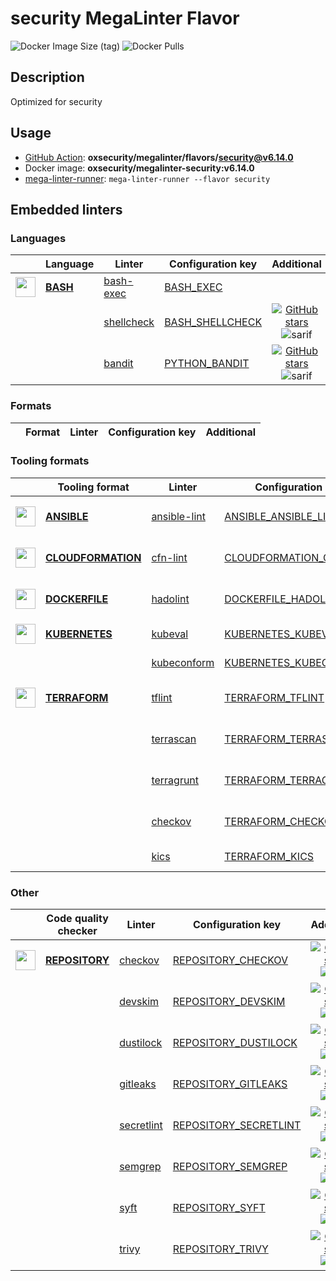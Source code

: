 # security MegaLinter Flavor

![Docker Image Size (tag)](https://img.shields.io/docker/image-size/oxsecurity/megalinter-security/v6.14.0)
![Docker Pulls](https://img.shields.io/docker/pulls/oxsecurity/megalinter-security)

## Description

Optimized for security

## Usage

- [GitHub Action](https://oxsecurity.github.io/megalinter/6.14.0/installation/#github-action): **oxsecurity/megalinter/flavors/security@v6.14.0**
- Docker image: **oxsecurity/megalinter-security:v6.14.0**
- [mega-linter-runner](https://oxsecurity.github.io/megalinter/6.14.0/mega-linter-runner/): `mega-linter-runner --flavor security`

## Embedded linters

### Languages

|                                                                            <!-- -->                                                                            | Language                                                                     | Linter                                                                                    | Configuration key                                                                              |                                                                                      Additional                                                                                       |
|:--------------------------------------------------------------------------------------------------------------------------------------------------------------:|------------------------------------------------------------------------------|-------------------------------------------------------------------------------------------|------------------------------------------------------------------------------------------------|:-------------------------------------------------------------------------------------------------------------------------------------------------------------------------------------:|
| <img src="https://github.com/oxsecurity/megalinter/raw/main/docs/assets/icons/bash.ico" alt="" height="32px" class="megalinter-icon"></a> <!-- linter-icon --> | [**BASH**](https://oxsecurity.github.io/megalinter/6.14.0/descriptors/bash/) | [bash-exec](https://oxsecurity.github.io/megalinter/6.14.0/descriptors/bash_bash_exec/)   | [BASH_EXEC](https://oxsecurity.github.io/megalinter/6.14.0/descriptors/bash_bash_exec/)        |                                                                                                                                                                                       |
|                                                                 <!-- --> <!-- linter-icon -->                                                                  |                                                                              | [shellcheck](https://oxsecurity.github.io/megalinter/6.14.0/descriptors/bash_shellcheck/) | [BASH_SHELLCHECK](https://oxsecurity.github.io/megalinter/6.14.0/descriptors/bash_shellcheck/) | [![GitHub stars](https://img.shields.io/github/stars/koalaman/shellcheck?cacheSeconds=3600)](https://github.com/koalaman/shellcheck) ![sarif](https://shields.io/badge/-SARIF-orange) |
|                                                                 <!-- --> <!-- linter-icon -->                                                                  |                                                                              | [bandit](https://oxsecurity.github.io/megalinter/6.14.0/descriptors/python_bandit/)       | [PYTHON_BANDIT](https://oxsecurity.github.io/megalinter/6.14.0/descriptors/python_bandit/)     |        [![GitHub stars](https://img.shields.io/github/stars/PyCQA/bandit?cacheSeconds=3600)](https://github.com/PyCQA/bandit) ![sarif](https://shields.io/badge/-SARIF-orange)        |

### Formats

| <!-- --> | Format | Linter | Configuration key | Additional  |
| :---: | ----------------- | -------------- | ------------ | :-----:  |

### Tooling formats

|                                                                                 <!-- -->                                                                                 | Tooling format                                                                                   | Linter                                                                                            | Configuration key                                                                                              |                                                                                              Additional                                                                                               |
|:------------------------------------------------------------------------------------------------------------------------------------------------------------------------:|--------------------------------------------------------------------------------------------------|---------------------------------------------------------------------------------------------------|----------------------------------------------------------------------------------------------------------------|:-----------------------------------------------------------------------------------------------------------------------------------------------------------------------------------------------------:|
|    <img src="https://github.com/oxsecurity/megalinter/raw/main/docs/assets/icons/ansible.ico" alt="" height="32px" class="megalinter-icon"></a> <!-- linter-icon -->     | [**ANSIBLE**](https://oxsecurity.github.io/megalinter/6.14.0/descriptors/ansible/)               | [ansible-lint](https://oxsecurity.github.io/megalinter/6.14.0/descriptors/ansible_ansible_lint/)  | [ANSIBLE_ANSIBLE_LINT](https://oxsecurity.github.io/megalinter/6.14.0/descriptors/ansible_ansible_lint/)       |        [![GitHub stars](https://img.shields.io/github/stars/ansible/ansible-lint?cacheSeconds=3600)](https://github.com/ansible/ansible-lint) ![sarif](https://shields.io/badge/-SARIF-orange)        |
| <img src="https://github.com/oxsecurity/megalinter/raw/main/docs/assets/icons/cloudformation.ico" alt="" height="32px" class="megalinter-icon"></a> <!-- linter-icon --> | [**CLOUDFORMATION**](https://oxsecurity.github.io/megalinter/6.14.0/descriptors/cloudformation/) | [cfn-lint](https://oxsecurity.github.io/megalinter/6.14.0/descriptors/cloudformation_cfn_lint/)   | [CLOUDFORMATION_CFN_LINT](https://oxsecurity.github.io/megalinter/6.14.0/descriptors/cloudformation_cfn_lint/) | [![GitHub stars](https://img.shields.io/github/stars/aws-cloudformation/cfn-lint?cacheSeconds=3600)](https://github.com/aws-cloudformation/cfn-lint) ![sarif](https://shields.io/badge/-SARIF-orange) |
|   <img src="https://github.com/oxsecurity/megalinter/raw/main/docs/assets/icons/dockerfile.ico" alt="" height="32px" class="megalinter-icon"></a> <!-- linter-icon -->   | [**DOCKERFILE**](https://oxsecurity.github.io/megalinter/6.14.0/descriptors/dockerfile/)         | [hadolint](https://oxsecurity.github.io/megalinter/6.14.0/descriptors/dockerfile_hadolint/)       | [DOCKERFILE_HADOLINT](https://oxsecurity.github.io/megalinter/6.14.0/descriptors/dockerfile_hadolint/)         |           [![GitHub stars](https://img.shields.io/github/stars/hadolint/hadolint?cacheSeconds=3600)](https://github.com/hadolint/hadolint) ![sarif](https://shields.io/badge/-SARIF-orange)           |
|   <img src="https://github.com/oxsecurity/megalinter/raw/main/docs/assets/icons/kubernetes.ico" alt="" height="32px" class="megalinter-icon"></a> <!-- linter-icon -->   | [**KUBERNETES**](https://oxsecurity.github.io/megalinter/6.14.0/descriptors/kubernetes/)         | [kubeval](https://oxsecurity.github.io/megalinter/6.14.0/descriptors/kubernetes_kubeval/)         | [KUBERNETES_KUBEVAL](https://oxsecurity.github.io/megalinter/6.14.0/descriptors/kubernetes_kubeval/)           |                                 [![GitHub stars](https://img.shields.io/github/stars/instrumenta/kubeval?cacheSeconds=3600)](https://github.com/instrumenta/kubeval)                                  |
|                                                                      <!-- --> <!-- linter-icon -->                                                                       |                                                                                                  | [kubeconform](https://oxsecurity.github.io/megalinter/6.14.0/descriptors/kubernetes_kubeconform/) | [KUBERNETES_KUBECONFORM](https://oxsecurity.github.io/megalinter/6.14.0/descriptors/kubernetes_kubeconform/)   |                                   [![GitHub stars](https://img.shields.io/github/stars/yannh/kubeconform?cacheSeconds=3600)](https://github.com/yannh/kubeconform)                                    |
|   <img src="https://github.com/oxsecurity/megalinter/raw/main/docs/assets/icons/terraform.ico" alt="" height="32px" class="megalinter-icon"></a> <!-- linter-icon -->    | [**TERRAFORM**](https://oxsecurity.github.io/megalinter/6.14.0/descriptors/terraform/)           | [tflint](https://oxsecurity.github.io/megalinter/6.14.0/descriptors/terraform_tflint/)            | [TERRAFORM_TFLINT](https://oxsecurity.github.io/megalinter/6.14.0/descriptors/terraform_tflint/)               |    [![GitHub stars](https://img.shields.io/github/stars/terraform-linters/tflint?cacheSeconds=3600)](https://github.com/terraform-linters/tflint) ![sarif](https://shields.io/badge/-SARIF-orange)    |
|                                                                      <!-- --> <!-- linter-icon -->                                                                       |                                                                                                  | [terrascan](https://oxsecurity.github.io/megalinter/6.14.0/descriptors/terraform_terrascan/)      | [TERRAFORM_TERRASCAN](https://oxsecurity.github.io/megalinter/6.14.0/descriptors/terraform_terrascan/)         |          [![GitHub stars](https://img.shields.io/github/stars/accurics/terrascan?cacheSeconds=3600)](https://github.com/accurics/terrascan) ![sarif](https://shields.io/badge/-SARIF-orange)          |
|                                                                      <!-- --> <!-- linter-icon -->                                                                       |                                                                                                  | [terragrunt](https://oxsecurity.github.io/megalinter/6.14.0/descriptors/terraform_terragrunt/)    | [TERRAFORM_TERRAGRUNT](https://oxsecurity.github.io/megalinter/6.14.0/descriptors/terraform_terragrunt/)       |   [![GitHub stars](https://img.shields.io/github/stars/gruntwork-io/terragrunt?cacheSeconds=3600)](https://github.com/gruntwork-io/terragrunt) ![autofix](https://shields.io/badge/-autofix-green)    |
|                                                                      <!-- --> <!-- linter-icon -->                                                                       |                                                                                                  | [checkov](https://oxsecurity.github.io/megalinter/6.14.0/descriptors/terraform_checkov/)          | [TERRAFORM_CHECKOV](https://oxsecurity.github.io/megalinter/6.14.0/descriptors/terraform_checkov/)             |        [![GitHub stars](https://img.shields.io/github/stars/bridgecrewio/checkov?cacheSeconds=3600)](https://github.com/bridgecrewio/checkov) ![sarif](https://shields.io/badge/-SARIF-orange)        |
|                                                                      <!-- --> <!-- linter-icon -->                                                                       |                                                                                                  | [kics](https://oxsecurity.github.io/megalinter/6.14.0/descriptors/terraform_kics/)                | [TERRAFORM_KICS](https://oxsecurity.github.io/megalinter/6.14.0/descriptors/terraform_kics/)                   |                                      [![GitHub stars](https://img.shields.io/github/stars/checkmarx/kics?cacheSeconds=3600)](https://github.com/checkmarx/kics)                                       |

### Other

|                                                                             <!-- -->                                                                              | Code quality checker                                                                     | Linter                                                                                          | Configuration key                                                                                          |                                                                                        Additional                                                                                         |
|:-----------------------------------------------------------------------------------------------------------------------------------------------------------------:|------------------------------------------------------------------------------------------|-------------------------------------------------------------------------------------------------|------------------------------------------------------------------------------------------------------------|:-----------------------------------------------------------------------------------------------------------------------------------------------------------------------------------------:|
| <img src="https://github.com/oxsecurity/megalinter/raw/main/docs/assets/icons/default.ico" alt="" height="32px" class="megalinter-icon"></a> <!-- linter-icon --> | [**REPOSITORY**](https://oxsecurity.github.io/megalinter/6.14.0/descriptors/repository/) | [checkov](https://oxsecurity.github.io/megalinter/6.14.0/descriptors/repository_checkov/)       | [REPOSITORY_CHECKOV](https://oxsecurity.github.io/megalinter/6.14.0/descriptors/repository_checkov/)       |  [![GitHub stars](https://img.shields.io/github/stars/bridgecrewio/checkov?cacheSeconds=3600)](https://github.com/bridgecrewio/checkov) ![sarif](https://shields.io/badge/-SARIF-orange)  |
|                                                                   <!-- --> <!-- linter-icon -->                                                                   |                                                                                          | [devskim](https://oxsecurity.github.io/megalinter/6.14.0/descriptors/repository_devskim/)       | [REPOSITORY_DEVSKIM](https://oxsecurity.github.io/megalinter/6.14.0/descriptors/repository_devskim/)       |     [![GitHub stars](https://img.shields.io/github/stars/microsoft/DevSkim?cacheSeconds=3600)](https://github.com/microsoft/DevSkim) ![sarif](https://shields.io/badge/-SARIF-orange)     |
|                                                                   <!-- --> <!-- linter-icon -->                                                                   |                                                                                          | [dustilock](https://oxsecurity.github.io/megalinter/6.14.0/descriptors/repository_dustilock/)   | [REPOSITORY_DUSTILOCK](https://oxsecurity.github.io/megalinter/6.14.0/descriptors/repository_dustilock/)   |   [![GitHub stars](https://img.shields.io/github/stars/Checkmarx/dustilock?cacheSeconds=3600)](https://github.com/Checkmarx/dustilock) ![sarif](https://shields.io/badge/-SARIF-orange)   |
|                                                                   <!-- --> <!-- linter-icon -->                                                                   |                                                                                          | [gitleaks](https://oxsecurity.github.io/megalinter/6.14.0/descriptors/repository_gitleaks/)     | [REPOSITORY_GITLEAKS](https://oxsecurity.github.io/megalinter/6.14.0/descriptors/repository_gitleaks/)     |  [![GitHub stars](https://img.shields.io/github/stars/zricethezav/gitleaks?cacheSeconds=3600)](https://github.com/zricethezav/gitleaks) ![sarif](https://shields.io/badge/-SARIF-orange)  |
|                                                                   <!-- --> <!-- linter-icon -->                                                                   |                                                                                          | [secretlint](https://oxsecurity.github.io/megalinter/6.14.0/descriptors/repository_secretlint/) | [REPOSITORY_SECRETLINT](https://oxsecurity.github.io/megalinter/6.14.0/descriptors/repository_secretlint/) | [![GitHub stars](https://img.shields.io/github/stars/secretlint/secretlint?cacheSeconds=3600)](https://github.com/secretlint/secretlint) ![sarif](https://shields.io/badge/-SARIF-orange) |
|                                                                   <!-- --> <!-- linter-icon -->                                                                   |                                                                                          | [semgrep](https://oxsecurity.github.io/megalinter/6.14.0/descriptors/repository_semgrep/)       | [REPOSITORY_SEMGREP](https://oxsecurity.github.io/megalinter/6.14.0/descriptors/repository_semgrep/)       |  [![GitHub stars](https://img.shields.io/github/stars/returntocorp/semgrep?cacheSeconds=3600)](https://github.com/returntocorp/semgrep) ![sarif](https://shields.io/badge/-SARIF-orange)  |
|                                                                   <!-- --> <!-- linter-icon -->                                                                   |                                                                                          | [syft](https://oxsecurity.github.io/megalinter/6.14.0/descriptors/repository_syft/)             | [REPOSITORY_SYFT](https://oxsecurity.github.io/megalinter/6.14.0/descriptors/repository_syft/)             |          [![GitHub stars](https://img.shields.io/github/stars/anchore/syft?cacheSeconds=3600)](https://github.com/anchore/syft) ![sarif](https://shields.io/badge/-SARIF-orange)          |
|                                                                   <!-- --> <!-- linter-icon -->                                                                   |                                                                                          | [trivy](https://oxsecurity.github.io/megalinter/6.14.0/descriptors/repository_trivy/)           | [REPOSITORY_TRIVY](https://oxsecurity.github.io/megalinter/6.14.0/descriptors/repository_trivy/)           |    [![GitHub stars](https://img.shields.io/github/stars/aquasecurity/trivy?cacheSeconds=3600)](https://github.com/aquasecurity/trivy) ![sarif](https://shields.io/badge/-SARIF-orange)    |

